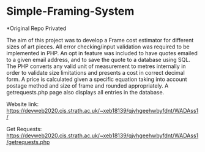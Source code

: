 # Simple-Framing-System
*Original Repo Privated

The aim of this project was to develop a Frame cost estimator for different sizes of art pieces. All error checking/input validation was required to be implemented in PHP. An opt in feature was included to have quotes emailed to a given email address, and to save the quote to a database using SQL. The PHP converts any valid unit of measurement to metres internally in order to validate size limitations and presents a cost in correct decimal form. A price is calculated given a specific equation taking into account postage method and size of frame and rounded appropriately. A getrequests.php page also displays all entries in the database.

Website link:
https://devweb2020.cis.strath.ac.uk/~xeb18139/qjvhgeehwbyfdnt/WADAss1/

Get Requests:
https://devweb2020.cis.strath.ac.uk/~xeb18139/qjvhgeehwbyfdnt/WADAss1/getrequests.php
